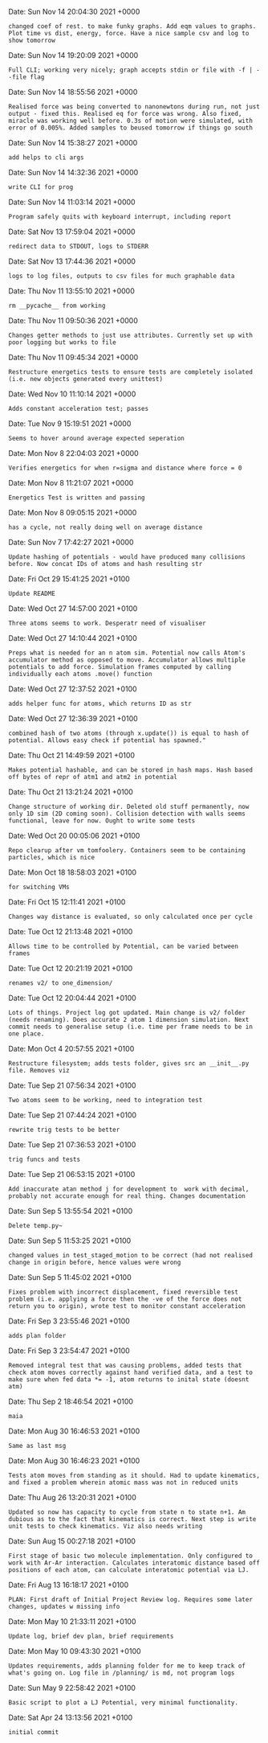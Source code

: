 Date:   Sun Nov 14 20:04:30 2021 +0000

    changed coef of rest. to make funky graphs. Add eqm values to graphs. Plot time vs dist, energy, force. Have a nice sample csv and log to show tomorrow

Date:   Sun Nov 14 19:20:09 2021 +0000

    Full CLI; working very nicely; graph accepts stdin or file with -f | --file flag

Date:   Sun Nov 14 18:55:56 2021 +0000

    Realised force was being converted to nanonewtons during run, not just output - fixed this. Realised eq for force was wrong. Also fixed, miracle was working well before. 0.3s of motion were simulated, with error of 0.005%. Added samples to beused tomorrow if things go south

Date:   Sun Nov 14 15:38:27 2021 +0000

    add helps to cli args

Date:   Sun Nov 14 14:32:36 2021 +0000

    write CLI for prog

Date:   Sun Nov 14 11:03:14 2021 +0000

    Program safely quits with keyboard interrupt, including report

Date:   Sat Nov 13 17:59:04 2021 +0000

    redirect data to STDOUT, logs to STDERR

Date:   Sat Nov 13 17:44:36 2021 +0000

    logs to log files, outputs to csv files for much graphable data

Date:   Thu Nov 11 13:55:10 2021 +0000

    rm __pycache__ from working

Date:   Thu Nov 11 09:50:36 2021 +0000

    Changes getter methods to just use attributes. Currently set up with poor logging but works to file

Date:   Thu Nov 11 09:45:34 2021 +0000

    Restructure energetics tests to ensure tests are completely isolated (i.e. new objects generated every unittest)

Date:   Wed Nov 10 11:10:14 2021 +0000

    Adds constant acceleration test; passes

Date:   Tue Nov 9 15:19:51 2021 +0000

    Seems to hover around average expected seperation

Date:   Mon Nov 8 22:04:03 2021 +0000

    Verifies energetics for when r=sigma and distance where force = 0

Date:   Mon Nov 8 11:21:07 2021 +0000

    Energetics Test is written and passing

Date:   Mon Nov 8 09:05:15 2021 +0000

    has a cycle, not really doing well on average distance

Date:   Sun Nov 7 17:42:27 2021 +0000

    Update hashing of potentials - would have produced many collisions before. Now concat IDs of atoms and hash resulting str

Date:   Fri Oct 29 15:41:25 2021 +0100

    Update README

Date:   Wed Oct 27 14:57:00 2021 +0100

    Three atoms seems to work. Desperatr need of visualiser

Date:   Wed Oct 27 14:10:44 2021 +0100

    Preps what is needed for an n atom sim. Potential now calls Atom's accumulator method as opposed to move. Accumulator allows multiple potentials to add force. Simulation frames computed by calling individually each atoms .move() function

Date:   Wed Oct 27 12:37:52 2021 +0100

    adds helper func for atoms, which returns ID as str

Date:   Wed Oct 27 12:36:39 2021 +0100

    combined hash of two atoms (through x.update()) is equal to hash of potential. Allows easy check if potential has spawned."

Date:   Thu Oct 21 14:49:59 2021 +0100

    Makes potential hashable, and can be stored in hash maps. Hash based off bytes of repr of atm1 and atm2 in potential

Date:   Thu Oct 21 13:21:24 2021 +0100

    Change structure of working dir. Deleted old stuff permanently, now only 1D sim (2D coming soon). Collision detection with walls seems functional, leave for now. Ought to write some tests

Date:   Wed Oct 20 00:05:06 2021 +0100

    Repo clearup after vm tomfoolery. Containers seem to be containing particles, which is nice

Date:   Mon Oct 18 18:58:03 2021 +0100

    for switching VMs

Date:   Fri Oct 15 12:11:41 2021 +0100

    Changes way distance is evaluated, so only calculated once per cycle

Date:   Tue Oct 12 21:13:48 2021 +0100

    Allows time to be controlled by Potential, can be varied between frames

Date:   Tue Oct 12 20:21:19 2021 +0100

    renames v2/ to one_dimension/

Date:   Tue Oct 12 20:04:44 2021 +0100

    Lots of things. Project log got updated. Main change is v2/ folder (needs renaming). Does accurate 2 atom 1 dimension simulation. Next commit needs to generalise setup (i.e. time per frame needs to be in one place.

Date:   Mon Oct 4 20:57:55 2021 +0100

    Restructure filesystem; adds tests folder, gives src an __init__.py file. Removes viz

Date:   Tue Sep 21 07:56:34 2021 +0100

    Two atoms seem to be working, need to integration test

Date:   Tue Sep 21 07:44:24 2021 +0100

    rewrite trig tests to be better

Date:   Tue Sep 21 07:36:53 2021 +0100

    trig funcs and tests

Date:   Tue Sep 21 06:53:15 2021 +0100

    Add inaccurate atan method j for development to  work with decimal, probably not accurate enough for real thing. Changes documentation

Date:   Sun Sep 5 13:55:54 2021 +0100

    Delete temp.py~

Date:   Sun Sep 5 11:53:25 2021 +0100

    changed values in test_staged_motion to be correct (had not realised change in origin before, hence values were wrong

Date:   Sun Sep 5 11:45:02 2021 +0100

    Fixes problem with incorrect displacement, fixed reversible test problem (i.e. applying a force then the -ve of the force does not return you to origin), wrote test to monitor constant acceleration

Date:   Fri Sep 3 23:55:46 2021 +0100

    adds plan folder

Date:   Fri Sep 3 23:54:47 2021 +0100

    Removed integral test that was causing problems, added tests that check atom moves correctly against hand verified data, and a test to make sure when fed data *= -1, atom returns to inital state (doesnt atm)

Date:   Thu Sep 2 18:46:54 2021 +0100

    maia

Date:   Mon Aug 30 16:46:53 2021 +0100

    Same as last msg

Date:   Mon Aug 30 16:46:23 2021 +0100

    Tests atom moves from standing as it should. Had to update kinematics, and fixed a problem wherein atomic mass was not in reduced units

Date:   Thu Aug 26 13:20:31 2021 +0100

    Updated so now has capacity to cycle from state n to state n+1. Am dubious as to the fact that kinematics is correct. Next step is write unit tests to check kinematics. Viz also needs writing

Date:   Sun Aug 15 00:27:18 2021 +0100

    First stage of basic two molecule implementation. Only configured to work with Ar-Ar interaction. Calculates interatomic distance based off positions of each atom, can calculate interatomic potential via LJ.

Date:   Fri Aug 13 16:18:17 2021 +0100

    PLAN: First draft of Initial Project Review log. Requires some later changes, updates w missing info

Date:   Mon May 10 21:33:11 2021 +0100

    Update log, brief dev plan, brief requirements

Date:   Mon May 10 09:43:30 2021 +0100

    Updates requirements, adds planning folder for me to keep track of what's going on. Log file in /planning/ is md, not program logs

Date:   Sun May 9 22:58:42 2021 +0100

    Basic script to plot a LJ Potential, very minimal functionality.

Date:   Sat Apr 24 13:13:56 2021 +0100

    initial commit
